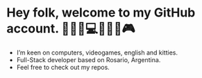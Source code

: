 # Hey folk, welcome to my GitHub account. 👾🏴‍☠️💻👩🏻‍💻🎮
 - I’m keen on computers, videogames, english and kitties.
 - Full-Stack developer based on Rosario, Argentina.
 - Feel free to check out my repos.
